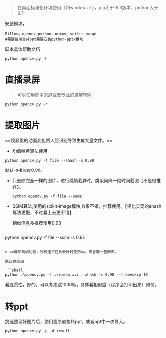 > 在桌面标准化环境使用（如windows下），pip大于19.3版本，python大于3.7

安装模块，

```shell
Pillow，opencv-python，numpy，scikit-image
#需要使用合并ppt需要安装python-pptx模块
```

脚本具体帮助文档
```shell
python opencv.py -h
```
# 直播录屏

>可以使用脚本录屏或者专业的录屏软件
```shell
python opencv.py -r
```

# 提取图片

==视频里的动画变化跟人脸识别导致生成大量文件。==

- 均值哈希算法使用

```shel
python opencv.py -f file --ahash -s 0.98
```

默认-s相似度0.98。

- 只去除完全一样的图片，进行跳帧截屏时，类似间隔一段时间截图【不是很推荐】。

  ```shell
  python opencv.py -f file --same
  ```

- SSIM算法,使用的scikit-image模块,效果不错，推荐使用。【相比实现的ahash算法更慢，不过看上去更不错】

  相似信息多推荐使用0.98
  
  ```shell
python opencv.py -f file --ssim -s 0.98
  ```
  
  > ==增加跳帧功能，视频连贯性比较好时使用==，即舍弃一些画面。

默认跳帧10

```shell
python .\opencv.py -f .\video.avi --ahash -s 0.98 --frameskip 10
```

看连贯性，好的，可以考虑跳1000帧，具体看相似度（程序会打印出来）如何。

# 转ppt

挑选整理好图片后，使用程序直接转ppt，或者ppt中一次导入。

```shell
python opencv.py -p -d result
```



